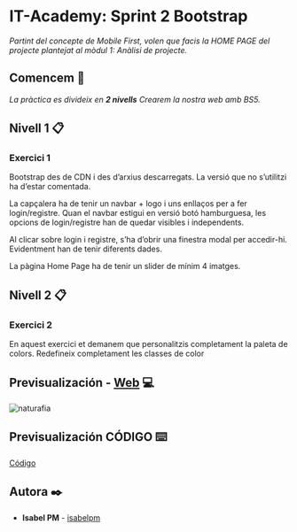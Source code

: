 # IT-Academy: Sprint 2 Bootstrap

_Partint del concepte de Mobile First, volen que facis la HOME PAGE del projecte plantejat al mòdul 1: Anàlisi de projecte._


## Comencem 🚀

_La pràctica es divideix en **2 nivells** Crearem la nostra web amb BS5._


## Nivell 1 📋

### Exercici 1

Bootstrap des de CDN i des d’arxius descarregats. La versió que no s’utilitzi ha d’estar comentada.

La capçalera ha de tenir un navbar + logo i uns enllaços per a fer login/registre. Quan el navbar estigui en versió botó hamburguesa, les opcions de login/registre han de quedar visibles i independents.

Al clicar sobre login i registre, s’ha d’obrir una finestra modal per accedir-hi. Evidentment han de tenir diferents dades.

La pàgina Home Page ha de tenir un slider de mínim 4 imatges.


## Nivell 2 📋

### Exercici 2

En aquest exercici et demanem que personalitzis completament la paleta de colors. Redefineix completament les classes de color



## Previsualización - [Web](https://3l72r.csb.app/) 💻

![naturafia](https://user-images.githubusercontent.com/67895734/105758314-66ff6200-5f4f-11eb-96cb-248d39982fcc.png)


## Previsualización CÓDIGO ⌨️
[Código](https://codesandbox.io/s/distracted-tu-3l72r?resolutionWidth=898&resolutionHeight=675&file=/css/estilos.css)


## Autora ✒️

* **Isabel PM** - [isabelpm](https://github.com/isabelpm)


